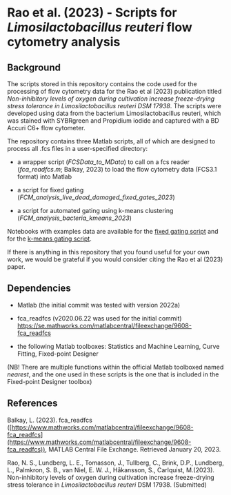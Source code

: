 # Rao et al. (2023) -  Scripts for *Limosilactobacillus reuteri* flow cytometry analysis

## Background

The scripts stored in this repository contains the code used for the processing of flow cytometry data for the Rao et al (2023) publication titled *Non-inhibitory levels of oxygen during cultivation increase freeze-drying stress tolerance in Limosilactobacillus reuteri DSM 17938*. The scripts were developed using data from the bacterium Limosilactobacillus reuteri, which was stained with SYBRgreen and Propidium iodide and captured with a BD Accuri C6+ flow cytometer. 

The repository contains three Matlab scripts, all of which are designed to process all .fcs files in a user-specified directory:

* a wrapper script (*FCSData_to_MData*) to call on a fcs reader (*fca_readfcs.m*; Balkay, 2023) to load the flow cytometry data (FCS3.1 format) into Matlab

* a script for fixed gating (*FCM_analysis_live_dead_damaged_fixed_gates_2023*)

* a script for automated gating using k-means clustering (*FCM_analysis_bacteria_kmeans_2023*)

Notebooks with examples data are available for the <a href="https://microbialengineeringgrouptmb.github.io/Rao-et-al.-2023-Scripts-for-Limosilactobacillus-reuteri-flow-cytometry-analysis/fixed_gates_live_script.html">fixed gating script</a> and for the <a href="https://microbialengineeringgrouptmb.github.io/Rao-et-al.-2023-Scripts-for-Limosilactobacillus-reuteri-flow-cytometry-analysis/k_means_gates_live_script.html">k-means gating script</a>.

If there is anything in this repository that you found useful for your own work, we would be grateful if you would consider citing the Rao et al (2023) paper.

## Dependencies

* Matlab (the initial commit was tested with version 2022a) 

* fca_readfcs (v2020.06.22 was used for the initial commit)
https://se.mathworks.com/matlabcentral/fileexchange/9608-fca_readfcs

* the following Matlab toolboxes: Statistics and Machine Learning, Curve Fitting, Fixed-point Designer

(NB! There are multiple functions within the official Matlab toolboxed named *nearest*, and the one used in these scripts is the one that is included in the Fixed-point Designer toolbox)

## References

 Balkay, L. (2023). fca_readfcs ([https://www.mathworks.com/matlabcentral/fileexchange/9608-fca_readfcs](https://www.mathworks.com/matlabcentral/fileexchange/9608-fca_readfcs)), MATLAB Central File Exchange. Retrieved January 20, 2023. 

 Rao, N. S., Lundberg, L. E., Tomasson, J., Tullberg, C., Brink, D.P., Lundberg, L., Palmkron, S. B., van Niel, E. W. J., Håkansson, S., Carlquist, M.(2023). Non-inhibitory levels of oxygen during cultivation increase freeze-drying stress tolerance in *Limosilactobacillus reuteri* DSM 17938. (Submitted)
